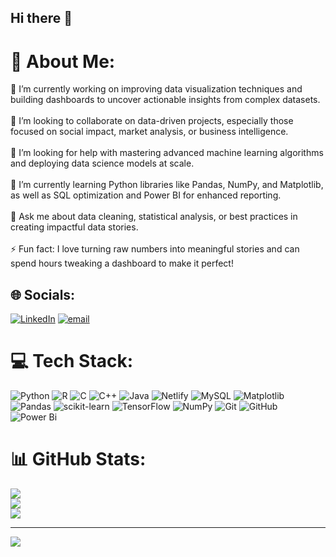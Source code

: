 ## Hi there 👋

# 💫 About Me:
🔭 I’m currently working on improving data visualization techniques and building dashboards to uncover actionable insights from complex datasets.<br><br>👯 I’m looking to collaborate on data-driven projects, especially those focused on social impact, market analysis, or business intelligence.<br><br>🤝 I’m looking for help with mastering advanced machine learning algorithms and deploying data science models at scale.<br><br>🌱 I’m currently learning Python libraries like Pandas, NumPy, and Matplotlib, as well as SQL optimization and Power BI for enhanced reporting.<br><br>💬 Ask me about data cleaning, statistical analysis, or best practices in creating impactful data stories.<br><br>⚡ Fun fact: I love turning raw numbers into meaningful stories and can spend hours tweaking a dashboard to make it perfect!<br>


## 🌐 Socials:
[![LinkedIn](https://img.shields.io/badge/LinkedIn-%230077B5.svg?logo=linkedin&logoColor=white)](https://linkedin.com/in/http://www.linkedin.com/in/deepakyenechawandi) [![email](https://img.shields.io/badge/Email-D14836?logo=gmail&logoColor=white)](mailto:deepakyenechawandi@gmail.com) 

# 💻 Tech Stack:
![Python](https://img.shields.io/badge/python-3670A0?style=for-the-badge&logo=python&logoColor=ffdd54) ![R](https://img.shields.io/badge/r-%23276DC3.svg?style=for-the-badge&logo=r&logoColor=white) ![C](https://img.shields.io/badge/c-%2300599C.svg?style=for-the-badge&logo=c&logoColor=white) ![C++](https://img.shields.io/badge/c++-%2300599C.svg?style=for-the-badge&logo=c%2B%2B&logoColor=white) ![Java](https://img.shields.io/badge/java-%23ED8B00.svg?style=for-the-badge&logo=openjdk&logoColor=white) ![Netlify](https://img.shields.io/badge/netlify-%23000000.svg?style=for-the-badge&logo=netlify&logoColor=#00C7B7) ![MySQL](https://img.shields.io/badge/mysql-4479A1.svg?style=for-the-badge&logo=mysql&logoColor=white) ![Matplotlib](https://img.shields.io/badge/Matplotlib-%23ffffff.svg?style=for-the-badge&logo=Matplotlib&logoColor=black) ![Pandas](https://img.shields.io/badge/pandas-%23150458.svg?style=for-the-badge&logo=pandas&logoColor=white) ![scikit-learn](https://img.shields.io/badge/scikit--learn-%23F7931E.svg?style=for-the-badge&logo=scikit-learn&logoColor=white) ![TensorFlow](https://img.shields.io/badge/TensorFlow-%23FF6F00.svg?style=for-the-badge&logo=TensorFlow&logoColor=white) ![NumPy](https://img.shields.io/badge/numpy-%23013243.svg?style=for-the-badge&logo=numpy&logoColor=white) ![Git](https://img.shields.io/badge/git-%23F05033.svg?style=for-the-badge&logo=git&logoColor=white) ![GitHub](https://img.shields.io/badge/github-%23121011.svg?style=for-the-badge&logo=github&logoColor=white) ![Power Bi](https://img.shields.io/badge/power_bi-F2C811?style=for-the-badge&logo=powerbi&logoColor=black)
# 📊 GitHub Stats:
![](https://github-readme-stats.vercel.app/api?username=deepakyenechawandi&theme=nightowl&hide_border=true&include_all_commits=false&count_private=false)<br/>
![](https://nirzak-streak-stats.vercel.app/?user=deepakyenechawandi&theme=nightowl&hide_border=true)<br/>
![](https://github-readme-stats.vercel.app/api/top-langs/?username=deepakyenechawandi&theme=nightowl&hide_border=true&include_all_commits=false&count_private=false&layout=compact)

---
[![](https://visitcount.itsvg.in/api?id=deepakyenechawandi&icon=0&color=0)](https://visitcount.itsvg.in)

<!-- Proudly created with GPRM ( https://gprm.itsvg.in ) -->
